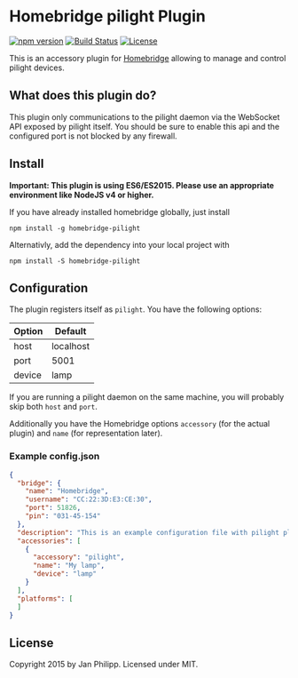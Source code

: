 # Homebridge pilight Plugin

[![npm version](https://img.shields.io/npm/v/homebridge-pilight.svg)](https://www.npmjs.com/package/homebridge-pilight) [![Build Status](https://travis-ci.org/knalli/homebridge-pilight.svg)](https://travis-ci.org/knalli/homebridge-pilight) [![License](http://img.shields.io/:license-mit-blue.svg)](http://doge.mit-license.org)

This is an accessory plugin for [Homebridge](https://github.com/nfarina/homebridge) allowing to manage and control
pilight devices.

## What does this plugin do?

This plugin only communications to the pilight daemon via the WebSocket API exposed by pilight itself. You should be sure
to enable this api and the configured port is not blocked by any firewall.


## Install

**Important: This plugin is using ES6/ES2015. Please use an appropriate environment like NodeJS v4 or higher.**

If you have already installed homebridge globally, just install 

```npm install -g homebridge-pilight```

Alternativly, add the dependency into your local project with
 
```npm install -S homebridge-pilight```

## Configuration

The plugin registers itself as `pilight`. You have the following options:

| Option | Default   |
| ------ | --------- |
| host   | localhost |
| port   | 5001      |
| device | lamp      |

If you are running a pilight daemon on the same machine, you will probably skip both `host` and `port`.

Additionally you have the Homebridge options `accessory` (for the actual plugin) and `name` (for representation later).

### Example config.json


```json
{
  "bridge": {
    "name": "Homebridge",
    "username": "CC:22:3D:E3:CE:30",
    "port": 51826,
    "pin": "031-45-154"
  },
  "description": "This is an example configuration file with pilight plugin.",
  "accessories": [
    {
      "accessory": "pilight",
      "name": "My lamp",
      "device": "lamp"
    }
  ],
  "platforms": [
  ]
}
```

## License

Copyright 2015 by Jan Philipp. Licensed under MIT.
